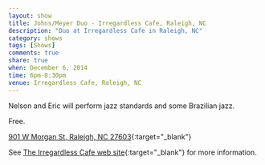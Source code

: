 ```yaml
---
layout: show
title: Johns/Meyer Duo - Irregardless Cafe, Raleigh, NC
description: "Duo at Irregardless Cafe in Raleigh, NC"
category: shows
tags: [Shows]
comments: true
share: true
when: December 6, 2014
time: 6pm-8:30pm
venue: Irregardless Cafe, Raleigh, NC
---
```


Nelson and Eric will perform jazz standards and some Brazilian jazz.

Free.

[901 W Morgan St, Raleigh, NC 27603](https://www.google.com/maps/place/Irregardless+Cafe+%26+Catering/@35.781173,-78.656003,17z/data=!3m1!4b1!4m2!3m1!1s0x0:0xf805aebd93125ade){:target="_blank"}

See [The Irregardless Cafe web site](http://www.irregardless.com/){:target="_blank"} for more information.
